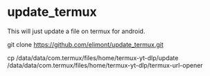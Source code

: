 # update_termux

This will just update a file on termux for android.


git clone https://github.com/elimont/update_termux.git

cp /data/data/com.termux/files/home/termux-yt-dlp/update /data/data/com.termux/files/home/termux-yt-dlp/termux-url-opener

